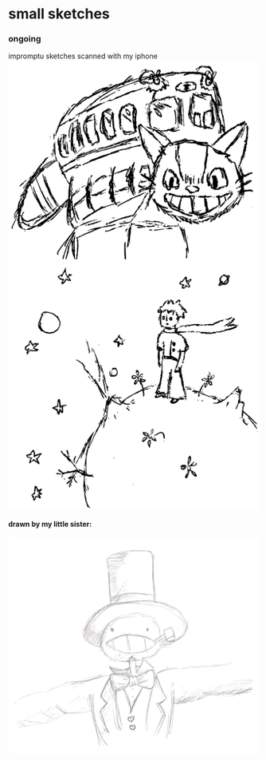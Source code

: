 # small sketches
### ongoing
impromptu sketches scanned with my iphone
\
![catbus](../images/catbus.png)
\
![petitprince](../images/petitprince.png)
#### drawn by my little sister:
![turniphead](../images/turniphead.png)